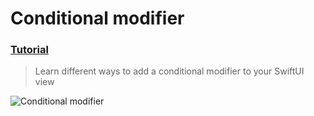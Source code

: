  # Conditional modifier
 ### [Tutorial](https://designcode.io/swiftui-handbook-conditional-modifier)
> Learn different ways to add a conditional modifier to your SwiftUI view

![Conditional modifier](https://github.com/mrgsdev/DesignCode/assets/157994617/885854f2-4854-498b-b37c-6ae061995f24)

